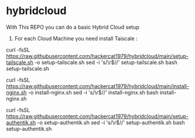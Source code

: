 # hybridcloud

With This REPO you can do a basic Hybrid Cloud setup

1) For each Cloud Machine you need install Taiscale :

curl -fsSL https://raw.githubusercontent.com/hackercat1979/hybridcloud/main/setup-tailscale.sh -o setup-tailscale.sh
sed -i 's/\r$//' setup-tailscale.sh
bash setup-tailscale.sh

curl -fsSL https://raw.githubusercontent.com/hackercat1979/hybridcloud/main/install-nginx.sh -o install-nginx.sh
sed -i 's/\r$//' install-nginx.sh
bash install-nginx.sh

curl -fsSL https://raw.githubusercontent.com/hackercat1979/hybridcloud/main/setup-authentik.sh -o setup-authentik.sh
sed -i 's/\r$//' setup-authentik.sh
bash setup-authentik.sh
